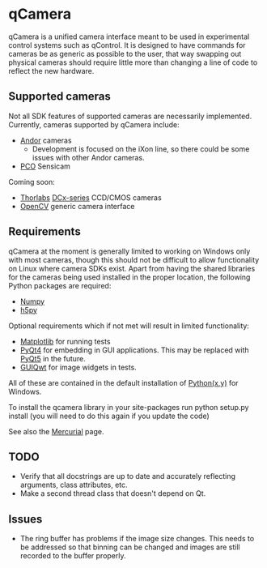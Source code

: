 qCamera
=======

qCamera is a unified camera interface meant to be used in experimental
control systems such as qControl. It is designed to have commands for
cameras be as generic as possible to the user, that way swapping out
physical cameras should require little more than changing a line of
code to reflect the new hardware.

Supported cameras
-----------------

Not all SDK features of supported cameras are necessarily
implemented. Currently, cameras supported by qCamera include:

* [Andor](http://www.andor.com/) cameras
  * Development is focused on the iXon line, so there could be some
    issues with other Andor cameras.
* [PCO](http://www.pco.de/) Sensicam

Coming soon:

* [Thorlabs](http://www.thorlabs.de)
  [DCx-series](http://www.thorlabs.de/software_pages/ViewSoftwarePage.cfm?Code=DCx)
  CCD/CMOS cameras
* [OpenCV](http://opencv.org/) generic camera interface

Requirements
------------

qCamera at the moment is generally limited to working on Windows only
with most cameras, though this should not be difficult to allow
functionality on Linux where camera SDKs exist. Apart from having the
shared libraries for the cameras being used installed in the proper
location, the following Python packages are required:

* [Numpy](http://www.numpy.org/)
* [h5py](http://www.h5py.org/)

Optional requirements which if not met will result in limited
functionality:

* [Matplotlib](http://matplotlib.org/) for running tests
* [PyQt4](http://pyqt.sourceforge.net/Docs/PyQt4/) for embedding in
  GUI applications. This may be replaced with
  [PyQt5](http://pyqt.sourceforge.net/Docs/PyQt5/) in the future.
* [GUIQwt](https://pythonhosted.org/guiqwt/) for image widgets in
  tests.

All of these are contained in the default installation of
[Python(x,y)](https://code.google.com/p/pythonxy/) for Windows.

To install the qcamera library in your site-packages run
 python setup.py install
(you will need to do this again if you update the code)

See also the [Mercurial](https://iontrap.phys.au.dk/wiki/index.php/Mercurial) page.

TODO
----

* Verify that all docstrings are up to date and accurately reflecting
  arguments, class attributes, etc.
* Make a second thread class that doesn't depend on Qt.

Issues
------

* The ring buffer has problems if the image size changes. This needs
  to be addressed so that binning can be changed and images are still
  recorded to the buffer properly.

